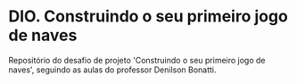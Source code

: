 # DIO. Construindo o seu primeiro jogo de naves

Repositório do desafio de projeto 'Construindo o seu primeiro jogo de naves', seguindo as aulas do professor Denilson Bonatti.
